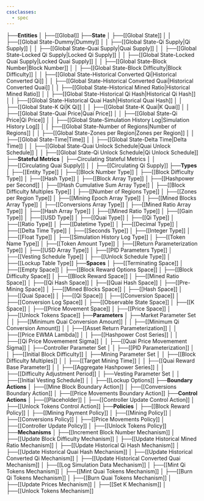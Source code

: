 ```yaml
---
cssclasses:
  - spec
---
```


├──**Entities**
│   ├──[[Global]]
├──**State**
│   ├──[[Global State]]
│   │   ├──[[Global State-Dummy\|Dummy]]
│   │   ├──[[Global State-Qi Supply\|Qi Supply]]
│   │   ├──[[Global State-Quai Supply\|Quai Supply]]
│   │   ├──[[Global State-Locked Qi Supply\|Locked Qi Supply]]
│   │   ├──[[Global State-Locked Quai Supply\|Locked Quai Supply]]
│   │   ├──[[Global State-Block Number\|Block Number]]
│   │   ├──[[Global State-Block Difficulty\|Block Difficulty]]
│   │   ├──[[Global State-Historical Converted Qi\|Historical Converted Qi]]
│   │   ├──[[Global State-Historical Converted Quai\|Historical Converted Quai]]
│   │   ├──[[Global State-Historical Mined Ratio\|Historical Mined Ratio]]
│   │   ├──[[Global State-Historical Qi Hash\|Historical Qi Hash]]
│   │   ├──[[Global State-Historical Quai Hash\|Historical Quai Hash]]
│   │   ├──[[Global State-K Qi\|K Qi]]
│   │   ├──[[Global State-K Quai\|K Quai]]
│   │   ├──[[Global State-Quai Price\|Quai Price]]
│   │   ├──[[Global State-Qi Price\|Qi Price]]
│   │   ├──[[Global State-Simulation History Log\|Simulation History Log]]
│   │   ├──[[Global State-Number of Regions\|Number of Regions]]
│   │   ├──[[Global State-Zones per Region\|Zones per Region]]
│   │   ├──[[Global State-Time\|Time]]
│   │   ├──[[Global State-Delta Time\|Delta Time]]
│   │   ├──[[Global State-Quai Unlock Schedule\|Quai Unlock Schedule]]
│   │   ├──[[Global State-Qi Unlock Schedule\|Qi Unlock Schedule]]
├──**Stateful Metrics**
│   ├──Circulating Stateful Metrics
│   │   ├──[[Circulating Quai Supply]]
│   │   ├──[[Circulating Qi Supply]]
├──**Types**
│   ├──[[Entity Type]]
│   ├──[[Block Number Type]]
│   ├──[[Block Difficulty Type]]
│   ├──[[Hash Type]]
│   ├──[[Block Array Type]]
│   ├──[[Hashpower per Second]]
│   ├──[[Hash Cumulative Sum Array Type]]
│   ├──[[Block Difficulty Multiples Type]]
│   ├──[[Number of Regions Type]]
│   ├──[[Zones per Region Type]]
│   ├──[[Mining Epoch Array Type]]
│   ├──[[Mined Blocks Array Type]]
│   ├──[[Conversions Array Type]]
│   ├──[[Mined Ratio Array Type]]
│   ├──[[Hash Array Type]]
│   ├──[[Mined Ratio Type]]
│   ├──[[Gain Type]]
│   ├──[[USD Type]]
│   ├──[[Quai Type]]
│   ├──[[Qi Type]]
│   ├──[[Ratio Type]]
│   ├──[[Datetime Type]]
│   ├──[[Decimal Type]]
│   ├──[[Delta Time Type]]
│   ├──[[Seconds Type]]
│   ├──[[Integer Type]]
│   ├──[[Float Type]]
│   ├──[[Simulation History Log Type]]
│   ├──[[Token Name Type]]
│   ├──[[Token Amount Type]]
│   ├──[[Return Parameterization Type]]
│   ├──[[USD Array Type]]
│   ├──[[PID Parameters Type]]
│   ├──[[Vesting Schedule Type]]
│   ├──[[Unlock Schedule Type]]
│   ├──[[Lockup Table Type]]
├──**Spaces**
│   ├──[[Terminating Space]]
│   ├──[[Empty Space]]
│   ├──[[Block Reward Options Space]]
│   ├──[[Block Difficulty Space]]
│   ├──[[Block Reward Space]]
│   ├──[[Mined Ratio Space]]
│   ├──[[Qi Hash Space]]
│   ├──[[Quai Hash Space]]
│   ├──[[Pre-Mining Space]]
│   ├──[[Mined Blocks Space]]
│   ├──[[Hash Space]]
│   ├──[[Quai Space]]
│   ├──[[Qi Space]]
│   ├──[[Conversion Space]]
│   ├──[[Conversion Log Space]]
│   ├──[[Observable State Space]]
│   ├──[[K Space]]
│   ├──[[Price Movement Space]]
│   ├──[[Price Space]]
│   ├──[[Unlock Tokens Space]]
├──**Parameters**
│   ├──Market Parameter Set
│   │   ├──[[Minimum Quai Conversion Amount]]
│   │   ├──[[Minimum Qi Conversion Amount]]
│   │   ├──[[Asset Return Parameterization]]
│   │   ├──[[Price EWMA Lambda]]
│   │   ├──[[Hashpower Cost Series]]
│   │   ├──[[Qi Price Movemement Sigma]]
│   │   ├──[[Quai Price Movemement Sigma]]
│   ├──Controller Parameter Set
│   │   ├──[[PID Parameterization]]
│   │   ├──[[Initial Block Difficulty]]
│   ├──Mining Parameter Set
│   │   ├──[[Block Difficulty Multiples]]
│   │   ├──[[Target Mining Time]]
│   │   ├──[[Quai Reward Base Parameter]]
│   │   ├──[[Aggregate Hashpower Series]]
│   │   ├──[[Difficulty Adjustment Period]]
│   ├──Vesting Parameter Set
│   │   ├──[[Initial Vesting Schedule]]
│   │   ├──[[Lockup Options]]
├──**Boundary Actions**
│   ├──[[Mine Block Boundary Action]]
│   ├──[[Conversions Boundary Action]]
│   ├──[[Price Movements Boundary Action]]
├──**Control Actions**
│   ├──[[Placeholder]]
│   ├──[[Controller Update Control Action]]
│   ├──[[Unlock Tokens Control Action]]
├──**Policies**
│   ├──[[Block Reward Policy]]
│   ├──[[Mining Payment Policy]]
│   ├──[[Mining Policy]]
│   ├──[[Conversions Policy]]
│   ├──[[Price Movements Policy]]
│   ├──[[Controller Update Policy]]
│   ├──[[Unlock Tokens Policy]]
├──**Mechanisms**
│   ├──[[Increment Block Number Mechanism]]
│   ├──[[Update Block Difficulty Mechanism]]
│   ├──[[Update Historical Mined Ratio Mechanism]]
│   ├──[[Update Historical Qi Hash Mechanism]]
│   ├──[[Update Historical Quai Hash Mechanism]]
│   ├──[[Update Historical Converted Qi Mechanism]]
│   ├──[[Update Historical Converted Quai Mechanism]]
│   ├──[[Log Simulation Data Mechanism]]
│   ├──[[Mint Qi Tokens Mechanism]]
│   ├──[[Mint Quai Tokens Mechanism]]
│   ├──[[Burn Qi Tokens Mechanism]]
│   ├──[[Burn Quai Tokens Mechanism]]
│   ├──[[Update Prices Mechanism]]
│   ├──[[Set K Mechanism]]
│   ├──[[Unlock Tokens Mechanism]]
